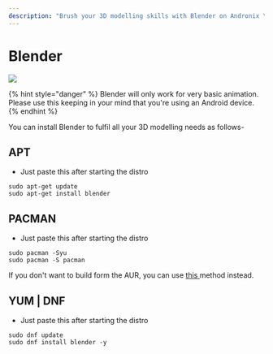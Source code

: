 ```yaml
---
description: "Brush your 3D modelling skills with Blender on Andronix \U0001F4FD"
---
```


# Blender

![](../.gitbook/assets/blender_banner.png)

{% hint style="danger" %}
Blender will only work for very basic animation. Please use this keeping in your mind that you're using an Android device.
{% endhint %}

You can install Blender to fulfil all your 3D modelling needs as follows-

## APT

* Just paste this after starting the distro

```text
sudo apt-get update
sudo apt-get install blender
```

## PACMAN

* Just paste this after starting the distro

```text
sudo pacman -Syu
sudo pacman -S pacman
```

If you don't want to build form the AUR, you can use [this ](https://gist.github.com/imprakharshukla/280de1a64c527775025836c15620e6cb)method instead.

## YUM \| DNF

* Just paste this after starting the distro

```text
sudo dnf update
sudo dnf install blender -y
```

